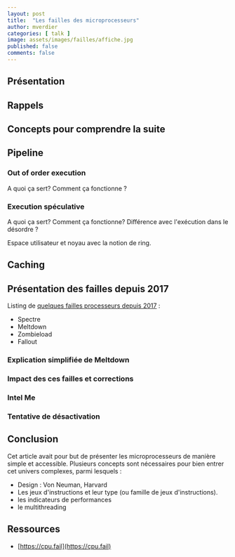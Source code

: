 ```yaml
---
layout: post
title:  "Les failles des microprocesseurs"
author: mverdier
categories: [ talk ]
image: assets/images/failles/affiche.jpg
published: false
comments: false
---
```


## Présentation

## Rappels

## Concepts pour comprendre la suite

## Pipeline

### Out of order execution
A quoi ça sert? Comment ça fonctionne ?

### Execution spéculative
A quoi ça sert? Comment ça fonctionne? Différence avec l'exécution dans le désordre ?

Espace utilisateur et noyau avec la notion de ring.

## Caching

## Présentation des failles depuis 2017

Listing de [quelques failles processeurs depuis 2017](https://cpu.fail) :
- Spectre
- Meltdown
- Zombieload
- Fallout

### Explication simplifiée de Meltdown

### Impact des ces failles et corrections

### Intel Me

### Tentative de désactivation

## Conclusion

Cet article avait pour but de présenter les microprocesseurs de manière simple et accessible. Plusieurs concepts sont nécessaires pour bien entrer cet univers complexes, parmi lesquels :
- Design : Von Neuman, Harvard
- Les jeux d'instructions et leur type (ou famille de jeux d'instructions).
- les indicateurs de performances
- le multithreading

## Ressources

- [https://cpu.fail](https://cpu.fail)

[1]: https://cpu.fail
